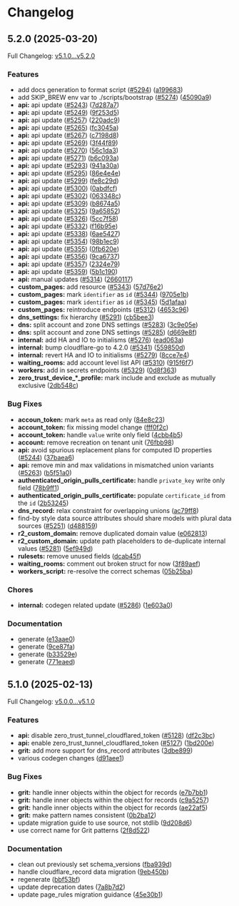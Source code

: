 # Changelog

## 5.2.0 (2025-03-20)

Full Changelog: [v5.1.0...v5.2.0](https://github.com/cloudflare/terraform-provider-cloudflare/compare/v5.1.0...v5.2.0)

### Features

* add docs generation to format script ([#5294](https://github.com/cloudflare/terraform-provider-cloudflare/issues/5294)) ([a199683](https://github.com/cloudflare/terraform-provider-cloudflare/commit/a199683abcd5fcbefc88ad09a88287faf4cb2a66))
* add SKIP_BREW env var to ./scripts/bootstrap ([#5274](https://github.com/cloudflare/terraform-provider-cloudflare/issues/5274)) ([45090a9](https://github.com/cloudflare/terraform-provider-cloudflare/commit/45090a94f1b2fd65a8c5c204d8abc834e42e35b2))
* **api:** api update ([#5243](https://github.com/cloudflare/terraform-provider-cloudflare/issues/5243)) ([7d287a7](https://github.com/cloudflare/terraform-provider-cloudflare/commit/7d287a725ed750935ddb7837fca6af08b8dac94f))
* **api:** api update ([#5249](https://github.com/cloudflare/terraform-provider-cloudflare/issues/5249)) ([9f253d5](https://github.com/cloudflare/terraform-provider-cloudflare/commit/9f253d5648823900dd0d883c40c8a10d80a89809))
* **api:** api update ([#5257](https://github.com/cloudflare/terraform-provider-cloudflare/issues/5257)) ([220adc9](https://github.com/cloudflare/terraform-provider-cloudflare/commit/220adc96184f1e8c00710a344cb2c3c8e73ab2ef))
* **api:** api update ([#5265](https://github.com/cloudflare/terraform-provider-cloudflare/issues/5265)) ([fc3045a](https://github.com/cloudflare/terraform-provider-cloudflare/commit/fc3045aef7a13601bc9c7a71f32376378c80daa9))
* **api:** api update ([#5267](https://github.com/cloudflare/terraform-provider-cloudflare/issues/5267)) ([c7198d8](https://github.com/cloudflare/terraform-provider-cloudflare/commit/c7198d89cedfc2d48c4d1daa08647d7c9a8541e3))
* **api:** api update ([#5269](https://github.com/cloudflare/terraform-provider-cloudflare/issues/5269)) ([3f44f89](https://github.com/cloudflare/terraform-provider-cloudflare/commit/3f44f894e107282b3dae7408b80f669bf8ee47b4))
* **api:** api update ([#5270](https://github.com/cloudflare/terraform-provider-cloudflare/issues/5270)) ([56c1da3](https://github.com/cloudflare/terraform-provider-cloudflare/commit/56c1da3ce85fe18a9e7bf28b38d2f611a2ecd736))
* **api:** api update ([#5271](https://github.com/cloudflare/terraform-provider-cloudflare/issues/5271)) ([b6c093a](https://github.com/cloudflare/terraform-provider-cloudflare/commit/b6c093ab6af31273b34c01c246af0b38cfba2de1))
* **api:** api update ([#5293](https://github.com/cloudflare/terraform-provider-cloudflare/issues/5293)) ([941a30a](https://github.com/cloudflare/terraform-provider-cloudflare/commit/941a30afc5025fb28cd2da827b7be00e75c63cb4))
* **api:** api update ([#5295](https://github.com/cloudflare/terraform-provider-cloudflare/issues/5295)) ([86e4e4e](https://github.com/cloudflare/terraform-provider-cloudflare/commit/86e4e4e9ab3644c7189007f42b122691265e76c3))
* **api:** api update ([#5299](https://github.com/cloudflare/terraform-provider-cloudflare/issues/5299)) ([fe8c29d](https://github.com/cloudflare/terraform-provider-cloudflare/commit/fe8c29d143b77c1e50bc25f0b59da4abd38d6322))
* **api:** api update ([#5300](https://github.com/cloudflare/terraform-provider-cloudflare/issues/5300)) ([0abdfcf](https://github.com/cloudflare/terraform-provider-cloudflare/commit/0abdfcf8129a6519c07ae0a7f29dec7915ba6014))
* **api:** api update ([#5302](https://github.com/cloudflare/terraform-provider-cloudflare/issues/5302)) ([063348c](https://github.com/cloudflare/terraform-provider-cloudflare/commit/063348cb6073bc48b00fb7195b7236b0b9ee937a))
* **api:** api update ([#5309](https://github.com/cloudflare/terraform-provider-cloudflare/issues/5309)) ([b8674a5](https://github.com/cloudflare/terraform-provider-cloudflare/commit/b8674a563cc8a83f48a4734888212ef842015da4))
* **api:** api update ([#5325](https://github.com/cloudflare/terraform-provider-cloudflare/issues/5325)) ([9a65852](https://github.com/cloudflare/terraform-provider-cloudflare/commit/9a6585275ca77c3259319fd3d9ab157035501a4a))
* **api:** api update ([#5326](https://github.com/cloudflare/terraform-provider-cloudflare/issues/5326)) ([5cc7f58](https://github.com/cloudflare/terraform-provider-cloudflare/commit/5cc7f589b9a4eb80aeadd2c11075ab81704dcd0b))
* **api:** api update ([#5332](https://github.com/cloudflare/terraform-provider-cloudflare/issues/5332)) ([f16b95e](https://github.com/cloudflare/terraform-provider-cloudflare/commit/f16b95e4e95464e74b00b00358f3726fe89b3c5c))
* **api:** api update ([#5338](https://github.com/cloudflare/terraform-provider-cloudflare/issues/5338)) ([6ae5427](https://github.com/cloudflare/terraform-provider-cloudflare/commit/6ae5427bb4a87c07acc3ebeb78009acd529799e7))
* **api:** api update ([#5354](https://github.com/cloudflare/terraform-provider-cloudflare/issues/5354)) ([98b1ec9](https://github.com/cloudflare/terraform-provider-cloudflare/commit/98b1ec9b256c744255956bc2b6a50820acda4437))
* **api:** api update ([#5355](https://github.com/cloudflare/terraform-provider-cloudflare/issues/5355)) ([0fb620e](https://github.com/cloudflare/terraform-provider-cloudflare/commit/0fb620eb56a3a7dbb60d7f52c991ebfd05d9a13e))
* **api:** api update ([#5356](https://github.com/cloudflare/terraform-provider-cloudflare/issues/5356)) ([9ca6737](https://github.com/cloudflare/terraform-provider-cloudflare/commit/9ca67378c321bcb99598bfce616f661d8e5d901d))
* **api:** api update ([#5357](https://github.com/cloudflare/terraform-provider-cloudflare/issues/5357)) ([2324e79](https://github.com/cloudflare/terraform-provider-cloudflare/commit/2324e79dfbc54d011b015385d6229a8ff782308b))
* **api:** api update ([#5359](https://github.com/cloudflare/terraform-provider-cloudflare/issues/5359)) ([5b1c190](https://github.com/cloudflare/terraform-provider-cloudflare/commit/5b1c1905a39c6cf515eac121df14b58059b92a25))
* **api:** manual updates ([#5314](https://github.com/cloudflare/terraform-provider-cloudflare/issues/5314)) ([2660117](https://github.com/cloudflare/terraform-provider-cloudflare/commit/26601178a7c3f03eda3d4e66e81271846429884f))
* **custom_pages:** add resource ([#5343](https://github.com/cloudflare/terraform-provider-cloudflare/issues/5343)) ([57d76e2](https://github.com/cloudflare/terraform-provider-cloudflare/commit/57d76e23593011eb96be1570b05e0a3a8a221ffe))
* **custom_pages:** mark `identifier` as `id` ([#5344](https://github.com/cloudflare/terraform-provider-cloudflare/issues/5344)) ([9705e1b](https://github.com/cloudflare/terraform-provider-cloudflare/commit/9705e1b119047d466f77155b6268f245d41082d8))
* **custom_pages:** mark `identifier` as `id` ([#5345](https://github.com/cloudflare/terraform-provider-cloudflare/issues/5345)) ([5d1afaa](https://github.com/cloudflare/terraform-provider-cloudflare/commit/5d1afaa346df1660aec5dcf7d9da53f3664ac366))
* **custom_pages:** reintroduce endpoints ([#5312](https://github.com/cloudflare/terraform-provider-cloudflare/issues/5312)) ([4653c96](https://github.com/cloudflare/terraform-provider-cloudflare/commit/4653c961cb2a9231deb80da0fd769cbadf6e3421))
* **dns_settings:** fix hierarchy ([#5291](https://github.com/cloudflare/terraform-provider-cloudflare/issues/5291)) ([cb5bee3](https://github.com/cloudflare/terraform-provider-cloudflare/commit/cb5bee340be778e6c0ea07a48e400cd72fb2ed03))
* **dns:** split account and zone DNS settings ([#5283](https://github.com/cloudflare/terraform-provider-cloudflare/issues/5283)) ([3c9e05e](https://github.com/cloudflare/terraform-provider-cloudflare/commit/3c9e05ee132a52f049a67c514294c2c486e00711))
* **dns:** split account and zone DNS settings ([#5285](https://github.com/cloudflare/terraform-provider-cloudflare/issues/5285)) ([d669e8f](https://github.com/cloudflare/terraform-provider-cloudflare/commit/d669e8f2735356b1c56a0206f7381423797b8f77))
* **internal:** add HA and IO to initialisms ([#5276](https://github.com/cloudflare/terraform-provider-cloudflare/issues/5276)) ([ead063a](https://github.com/cloudflare/terraform-provider-cloudflare/commit/ead063a7742ee151ea9dda46eec10488a5e9d458))
* **internal:** bump cloudflare-go to 4.2.0 ([#5341](https://github.com/cloudflare/terraform-provider-cloudflare/issues/5341)) ([559850d](https://github.com/cloudflare/terraform-provider-cloudflare/commit/559850d44763fef8cdb613f4d96ce4da3f33e1e7))
* **internal:** revert HA and IO to initialisms ([#5279](https://github.com/cloudflare/terraform-provider-cloudflare/issues/5279)) ([8cce7e4](https://github.com/cloudflare/terraform-provider-cloudflare/commit/8cce7e420551cec2953509ce3d32dab4f9ea627d))
* **waiting_rooms:** add account level list API ([#5310](https://github.com/cloudflare/terraform-provider-cloudflare/issues/5310)) ([915f6f7](https://github.com/cloudflare/terraform-provider-cloudflare/commit/915f6f7035e7dd7e35f7ffd234dd0bd65a4905aa))
* **workers:** add in secrets endpoints ([#5329](https://github.com/cloudflare/terraform-provider-cloudflare/issues/5329)) ([0d8f363](https://github.com/cloudflare/terraform-provider-cloudflare/commit/0d8f363ce542866bea12a9214853a29f72aa1652))
* **zero_trust_device_*_profile:** mark include and exclude as mutually exclusive ([2db548c](https://github.com/cloudflare/terraform-provider-cloudflare/commit/2db548c60629c165e0f661212b77e978c5fa87e5))


### Bug Fixes

* **accoun_token:** mark `meta` as read only ([84e8c23](https://github.com/cloudflare/terraform-provider-cloudflare/commit/84e8c23b53e790cdb9a87f88121f3a936334e76c))
* **account_token:** fix missing model change ([fff0f2c](https://github.com/cloudflare/terraform-provider-cloudflare/commit/fff0f2c123122821d06b799d953cb48e91b91309))
* **account_token:** handle `value` write only field ([4cbb4b5](https://github.com/cloudflare/terraform-provider-cloudflare/commit/4cbb4b5e4762f977930285f56ef82df0987c998e))
* **account:** remove recreation on tenant unit ([76fbb98](https://github.com/cloudflare/terraform-provider-cloudflare/commit/76fbb980d75773099dd6c79f0633311b41e5fc2e))
* **api:** avoid spurious replacement plans for computed ID properties ([#5244](https://github.com/cloudflare/terraform-provider-cloudflare/issues/5244)) ([37baea6](https://github.com/cloudflare/terraform-provider-cloudflare/commit/37baea6253e3fbb47ef7ea4450f35f89b5bcd20a))
* **api:** remove min and max validations in mismatched union variants ([#5263](https://github.com/cloudflare/terraform-provider-cloudflare/issues/5263)) ([b5f51a0](https://github.com/cloudflare/terraform-provider-cloudflare/commit/b5f51a09d84433fe01dcd87b1abab4f1c0171448))
* **authenticated_origin_pulls_certificate:** handle `private_key` write only field ([78b9ff1](https://github.com/cloudflare/terraform-provider-cloudflare/commit/78b9ff10b903843ed2afa364e463c55b62631409))
* **authenticated_origin_pulls_certificate:** populate `certificate_id` from the `id` ([2b53245](https://github.com/cloudflare/terraform-provider-cloudflare/commit/2b53245b4f0c92cf017962ea67270bd10bd4e6cf))
* **dns_record:** relax constraint for overlapping unions ([ac79ff8](https://github.com/cloudflare/terraform-provider-cloudflare/commit/ac79ff82a87fc87b9d33b58a438ec9eae1ac8a48))
* find-by style data source attributes should share models with plural data sources ([#5251](https://github.com/cloudflare/terraform-provider-cloudflare/issues/5251)) ([d488159](https://github.com/cloudflare/terraform-provider-cloudflare/commit/d488159a2c80abfde39b5ccc2fe571a56e96905b))
* **r2_custom_domain:** remove duplicated domain value ([e062813](https://github.com/cloudflare/terraform-provider-cloudflare/commit/e0628130a1c6231b2afab0dd8b5bfea4a5aa737a))
* **r2_custom_domain:** update path placeholders to de-duplicate internal values ([#5281](https://github.com/cloudflare/terraform-provider-cloudflare/issues/5281)) ([5ef949d](https://github.com/cloudflare/terraform-provider-cloudflare/commit/5ef949d9c0c3f4de1b3d304f24e9406b3a92ce3c))
* **rulesets:** remove unused fields ([dcab45f](https://github.com/cloudflare/terraform-provider-cloudflare/commit/dcab45f52e21d6b96668c2c37718aa9b5e429d24))
* **waiting_rooms:** comment out broken struct for now ([3f89aef](https://github.com/cloudflare/terraform-provider-cloudflare/commit/3f89aef24be42d53a31661e80184b8f6a586ec3a))
* **workers_script:** re-resolve the correct schemas ([05b25ba](https://github.com/cloudflare/terraform-provider-cloudflare/commit/05b25bac38ea0f005ea9eb08592c23160f8248e3))


### Chores

* **internal:** codegen related update ([#5286](https://github.com/cloudflare/terraform-provider-cloudflare/issues/5286)) ([1e603a0](https://github.com/cloudflare/terraform-provider-cloudflare/commit/1e603a075cb7a0307257dad2139a02ebb2b034ff))


### Documentation

* generate ([e13aae0](https://github.com/cloudflare/terraform-provider-cloudflare/commit/e13aae021f469c929bb5c0c59db4589cbc67ffe4))
* generate ([9ce87fa](https://github.com/cloudflare/terraform-provider-cloudflare/commit/9ce87fa6d213b34e175f3f5f4db5f371f00b878c))
* generate ([b33529e](https://github.com/cloudflare/terraform-provider-cloudflare/commit/b33529e7ac8a3c392358b1163be36eaaf560f85b))
* generate ([771eaed](https://github.com/cloudflare/terraform-provider-cloudflare/commit/771eaedab9d754ea67ea507cacf62f4ae72f0b73))

## 5.1.0 (2025-02-13)

Full Changelog: [v5.0.0...v5.1.0](https://github.com/cloudflare/terraform-provider-cloudflare/compare/v5.0.0...v5.1.0)

### Features

* **api:** disable zero_trust_tunnel_cloudflared_token ([#5128](https://github.com/cloudflare/terraform-provider-cloudflare/issues/5128)) ([df2c3bc](https://github.com/cloudflare/terraform-provider-cloudflare/commit/df2c3bc059f35eddb7b91fef866df7c32165cf05))
* **api:** enable zero_trust_tunnel_cloudflared_token ([#5127](https://github.com/cloudflare/terraform-provider-cloudflare/issues/5127)) ([1bd200e](https://github.com/cloudflare/terraform-provider-cloudflare/commit/1bd200e88c78565c0ed879e64f8d91473f30e365))
* **grit:** add more support for dns_record attributes ([3dbe899](https://github.com/cloudflare/terraform-provider-cloudflare/commit/3dbe899a8084a14bb586da181318abe17c7f04ef))
* various codegen changes ([d91aee1](https://github.com/cloudflare/terraform-provider-cloudflare/commit/d91aee1ef6b403177eb2bdfb5c73a8a3d36b79c3))


### Bug Fixes

* **grit:** handle inner objects within the object for records ([e7b7bb1](https://github.com/cloudflare/terraform-provider-cloudflare/commit/e7b7bb1e4d4868b2c94304f9a14069eb5e2822b0))
* **grit:** handle inner objects within the object for records ([c9a5257](https://github.com/cloudflare/terraform-provider-cloudflare/commit/c9a5257d4abbf7f0920415b3ad087789dbfd61ab))
* **grit:** handle inner objects within the object for records ([ae22af5](https://github.com/cloudflare/terraform-provider-cloudflare/commit/ae22af5228a5b73e3193862c0eccc1325df94d79))
* **grit:** make pattern names consistent ([0b2ba12](https://github.com/cloudflare/terraform-provider-cloudflare/commit/0b2ba12bb261244c6e9bd24e4b6fa783f26bc0e7))
* update migration guide to use source, not stdlib ([9d208d6](https://github.com/cloudflare/terraform-provider-cloudflare/commit/9d208d6577f60940ec2bc1d6dcb181fcefbfdfac))
* use correct name for Grit patterns ([2f8d522](https://github.com/cloudflare/terraform-provider-cloudflare/commit/2f8d5220bc1c76003035c5af885883367bf06867))


### Documentation

* clean out previously set schema_versions ([fba939d](https://github.com/cloudflare/terraform-provider-cloudflare/commit/fba939df831ff60e451c2f50310eb626687bcdb8))
* handle cloudflare_record data migration ([9eb450b](https://github.com/cloudflare/terraform-provider-cloudflare/commit/9eb450bb6f146f49a3f6c9a8c73369d747e164f3))
* regenerate ([bbf53bf](https://github.com/cloudflare/terraform-provider-cloudflare/commit/bbf53bf80a550844e27097487bcc262fbd4d6516))
* update deprecation dates ([7a8b7d2](https://github.com/cloudflare/terraform-provider-cloudflare/commit/7a8b7d2424fe20a0c83e7a76b069d9b7c042f751))
* update page_rules migration guidance ([45e30b1](https://github.com/cloudflare/terraform-provider-cloudflare/commit/45e30b1ed3de447d54223d5479ca52fd8609db42))

